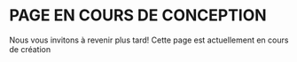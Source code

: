 # PAGE EN COURS DE CONCEPTION
Nous vous invitons à revenir plus tard! Cette page est actuellement en cours de création
